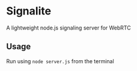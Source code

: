 # Signalite
A lightweight node.js signaling server for WebRTC

## Usage
Run using ```node server.js``` from the terminal

